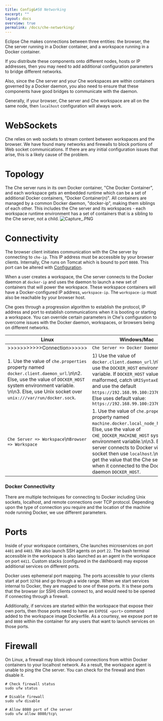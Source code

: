 ```yaml
---
title: Config&#58 Networking
excerpt: ""
layout: docs
overview: true
permalink: /docs/che-networking/
---
```

Eclipse Che makes connections between three entities: the browser, the Che server running in a Docker container, and a workspace running in a Docker container. 

If you distribute these components onto different nodes, hosts or IP addresses, then you may need to add additional configuration parameters to bridge different networks. 

Also, since the Che server and your Che workspaces are within containers governed by a Docker daemon, you also need to ensure that these components have good bridges to communicate with the daemon.

Generally, if your browser, Che server and Che workspace are all on the same node, then `localhost` configuration will always work.
# WebSockets  
Che relies on web sockets to stream content between workspaces and the browser. We have found many networks and firewalls to block portions of Web socket communications. If there are any initial configuration issues that arise, this is a likely cause of the problem.
# Topology  
The Che server runs in its own Docker container, "Che Docker Container", and each workspace gets an embedded runtime which can be a set of additional Docker containers, "Docker Container(n)". All containers are managed by a common Docker daemon, "docker-ip", making them siblings of each other. This includes the Che server and its workspaces - each workspace runtime environment has a set of containers that is a sibling to the Che server, not a child.
![Capture_.PNG](images/Capture_.PNG)

# Connectivity  
The browser client initiates communication with the Che server by connecting to `che-ip`. This IP address must be accessible by your browser clients. Internally, Che runs on Tomcat which is bound to port `8080`. This port can be altered with [Configuration](doc:configuration).

When a user creates a workspace, the Che server connects to the Docker daemon at `docker-ip` and uses the daemon to launch a new set of containers that will power the workspace. These workspace containers will have a Docker-configured IP address, `workspace-ip`. The `workspace-ip` must also be reachable by your browser host.

Che goes through a progression algorithm to establish the protocol, IP address and port to establish communications when it is booting or starting a workspace. You can override certain parameters in Che's configuration to overcome issues with the Docker daemon, workspaces, or browsers being on different networks.

| Linux   | Windows/Mac   
| --- | --- 
| >>>>>>>>>>>Connection>>>>>>   | `Che Server => Docker Daemon`   
| 1. Use the value of `che.properties` property named `docker.client.daemon_url`.\n\n2. Else, use the value of `DOCKER_HOST` system environment  variable. \n\n3. Else, use Unix socket over  `unix:///var/run/docker.sock`.   | 1) Use the value of `docker.client.daemon_url`.\n\n2) Else use the `DOCKER_HOST` environment  variable. If `DOCKER_HOST` value is malformed, catch `URISyntaxException` and use the default `https://192.168.99.100:2376`..\n\n3) Else uses default value: `https://192.168.99.100:2376`   
| `Che Server => Workspace`\n`Browser => Workspace`   | 1. Use the value of `che.properties` property named `machine.docker.local_node_host`.\n\n2. Else, use the value of `CHE_DOCKER_MACHINE_HOST` system environment variable.\n\n3. Else, if server connects to Docker via Unix socket then use `localhost`.\n\n4. Else, get the value that the Che server used when it connected to the Docker daemon `DOCKER_HOST`.   

### Docker Connectivity
There are multiple techniques for connecting to Docker including Unix sockets, localhost, and remote connections over TCP protocol. Depending upon the type of connection you require and the location of the machine node running Docker, we use different parameters.
# Ports  
Inside of your workspace containers, Che launches microservices on port `4401` and `4403`. We also launch SSH agents on port `22`. The bash terminal accessible in the workspace is also launched as an agent in the workspace on port `4411`. Custom stacks (configured in the dashboard) may expose additional services on different ports.

Docker uses ephemeral port mapping. The ports accessible to your clients start at port `32768` and go through a wide range. When we start services internal to Docker, they are mapped to one of these ports. It is these ports that the browser (or SSH) clients connect to, and would need to be opened if connecting through a firewall.

Additionally, if services are started within the workspace that expose their own ports, then those ports need to have an `EXPOSE <port>` command added to the workspace image Dockerfile. As a courtesy, we expose port `80` and `8080` within the container for any users that want to launch services on those ports.
# Firewall  
On Linux, a firewall may block inbound connections from within Docker containers to your localhost network. As a result, the workspace agent is unable to ping the Che server. You can check for the firewall and then disable it.
```shell  
# Check firewall status
sudo ufw status

# Disable firewall
sudo ufw disable

# Allow 8080 port of Che server
sudo ufw allow 8080/tcp\
```
